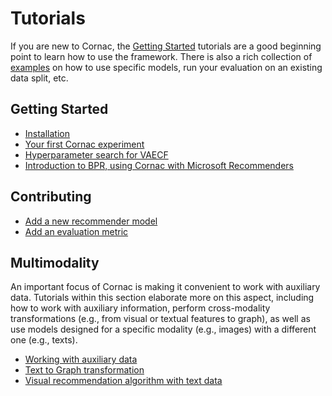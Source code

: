 # Tutorials

If you are new to Cornac, the [Getting Started](#getting-started) tutorials are a good beginning point to learn how to use the framework. There is also a rich collection of [examples](../examples#cornac-examples-directory) on how to use specific models, run your evaluation on an existing data split, etc.

## Getting Started

- [Installation](../README.md#installation)
- [Your first Cornac experiment](../README.md#getting-started-your-first-cornac-experiment) 
- [Hyperparameter search for VAECF](./param_search_vaecf.ipynb)
- [Introduction to BPR, using Cornac with Microsoft Recommenders](https://github.com/microsoft/recommenders/blob/master/notebooks/02_model/cornac_bpr_deep_dive.ipynb)

## Contributing

- [Add a new recommender model](./add_model.md)
- [Add an evaluation metric](./add_metric.md)

## Multimodality
An important focus of Cornac is making it convenient to work with auxiliary data. Tutorials within this section elaborate more on this aspect, including how to work with auxiliary information, perform cross-modality transformations (e.g., from visual or textual features to graph), as well as use models designed for a specific modality (e.g., images) with a different one (e.g., texts).

- [Working with auxiliary data](./working_with_auxiliary_data.md)
- [Text to Graph transformation](./text_to_graph.ipynb)
- [Visual recommendation algorithm with text data](./vbpr_text.ipynb)
